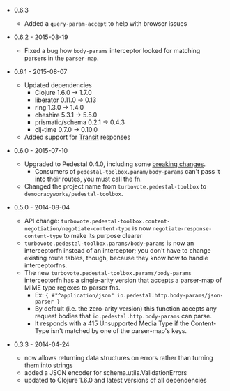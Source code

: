 * 0.6.3
    * Added a `query-param-accept` to help with browser issues
* 0.6.2 - 2015-08-19
    * Fixed a bug how `body-params` interceptor looked for matching
      parsers in the `parser-map`.
* 0.6.1 - 2015-08-07
    * Updated dependencies
        * Clojure 1.6.0 -> 1.7.0
        * liberator 0.11.0 -> 0.13
        * ring 1.3.0 -> 1.4.0
        * cheshire 5.3.1 -> 5.5.0
        * prismatic/schema 0.2.1 -> 0.4.3
        * clj-time 0.7.0 -> 0.10.0
    * Added support for [Transit](https://github.com/cognitect/transit-format) responses
* 0.6.0 - 2015-07-10
    * Upgraded to Pedestal 0.4.0, including some [breaking changes](https://github.com/pedestal/pedestal/releases).
        * Consumers of `pedestal-toolbox.param/body-params` can't pass it into their routes, you must call the fn.
    * Changed the project name from `turbovote.pedestal-toolbox` to `democracyworks/pedestal-toolbox`.
* 0.5.0 - 2014-08-04
    * API change: `turbovote.pedestal-toolbox.content-negotiation/negotiate-content-type` is now `negotiate-response-content-type` to make its purpose clearer
    * `turbovote.pedestal-toolbox.params/body-params` is now an interceptorfn instead of an interceptor; you don't have to change existing route tables, though, because they know how to handle interceptorfns.
    * The new `turbovote.pedestal-toolbox.params/body-params` interceptorfn has a single-arity version that accepts a parser-map of MIME type regexes to parser fns.
        * Ex: `{ #"^application/json" io.pedestal.http.body-params/json-parser }`
        * By default (i.e. the zero-arity version) this function accepts any request bodies that `io.pedestal.http.body-params` can parse.
        * It responds with a 415 Unsupported Media Type if the Content-Type isn't matched by one of the parser-map's keys.

* 0.3.3 - 2014-04-24
    * now allows returning data structures on errors rather than turning them into strings
    * added a JSON encoder for schema.utils.ValidationErrors
    * updated to Clojure 1.6.0 and latest versions of all dependencies
